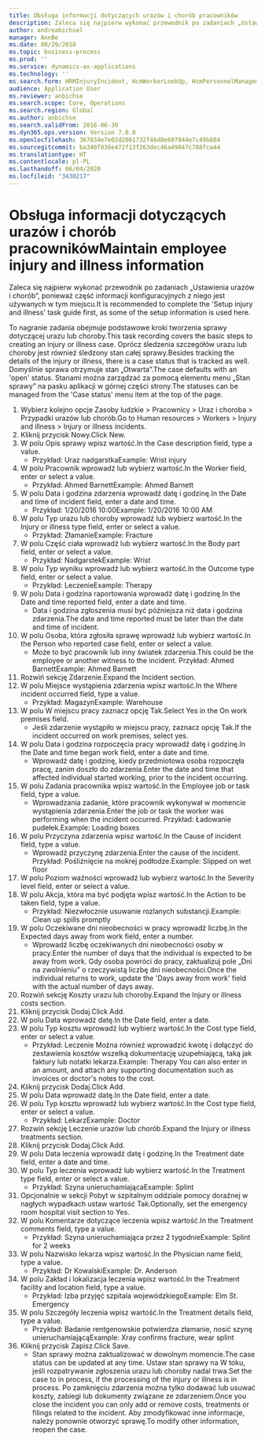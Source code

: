 ```yaml
---
title: Obsługa informacji dotyczących urazów i chorób pracowników
description: Zaleca się najpierw wykonać przewodnik po zadaniach „Ustawienia urazów i chorób”, ponieważ część informacji konfiguracyjnych z niego jest używanych w tym miejscu.
author: andreabichsel
manager: AnnBe
ms.date: 08/29/2018
ms.topic: business-process
ms.prod: ''
ms.service: dynamics-ax-applications
ms.technology: ''
ms.search.form: HRMInjuryIncident, HcmWorkerLookUp, HcmPersonnelManagementWorkspace
audience: Application User
ms.reviewer: anbichse
ms.search.scope: Core, Operations
ms.search.region: Global
ms.author: anbichse
ms.search.validFrom: 2016-06-30
ms.dyn365.ops.version: Version 7.0.0
ms.openlocfilehash: 367834e7e02d2061732f46d8e697044e7c49b884
ms.sourcegitcommit: ba340f836e472f13f263dec46a49847c788fca44
ms.translationtype: HT
ms.contentlocale: pl-PL
ms.lasthandoff: 06/04/2020
ms.locfileid: "3430217"
---
```

# <a name="maintain-employee-injury-and-illness-information"></a><span data-ttu-id="24f3b-103">Obsługa informacji dotyczących urazów i chorób pracowników</span><span class="sxs-lookup"><span data-stu-id="24f3b-103">Maintain employee injury and illness information</span></span>



<span data-ttu-id="24f3b-104">Zaleca się najpierw wykonać przewodnik po zadaniach „Ustawienia urazów i chorób”, ponieważ część informacji konfiguracyjnych z niego jest używanych w tym miejscu.</span><span class="sxs-lookup"><span data-stu-id="24f3b-104">It is recommended to complete the 'Setup injury and illness' task guide first, as some of the setup information is used here.</span></span> 



<span data-ttu-id="24f3b-105">To nagranie zadania obejmuje podstawowe kroki tworzenia sprawy dotyczącej urazu lub choroby.</span><span class="sxs-lookup"><span data-stu-id="24f3b-105">This task recording covers the basic steps to creating an injury or illness case.</span></span> <span data-ttu-id="24f3b-106">Oprócz śledzenia szczegółów urazu lub choroby jest również śledzony stan całej sprawy.</span><span class="sxs-lookup"><span data-stu-id="24f3b-106">Besides tracking the details of the injury or illness, there is a case status that is tracked as well.</span></span>  <span data-ttu-id="24f3b-107">Domyślnie sprawa otrzymuje stan „Otwarta”.</span><span class="sxs-lookup"><span data-stu-id="24f3b-107">The case defaults with an 'open' status.</span></span>  <span data-ttu-id="24f3b-108">Stanami można zarządzać za pomocą elementu menu „Stan sprawy” na pasku aplikacji w górnej części strony.</span><span class="sxs-lookup"><span data-stu-id="24f3b-108">The statuses can be managed from the 'Case status' menu item at the top of the page.</span></span>

1. <span data-ttu-id="24f3b-109">Wybierz kolejno opcje Zasoby ludzkie > Pracownicy > Uraz i choroba > Przypadki urazów lub chorób.</span><span class="sxs-lookup"><span data-stu-id="24f3b-109">Go to Human resources > Workers > Injury and illness > Injury or illness incidents.</span></span>
2. <span data-ttu-id="24f3b-110">Kliknij przycisk Nowy.</span><span class="sxs-lookup"><span data-stu-id="24f3b-110">Click New.</span></span>
3. <span data-ttu-id="24f3b-111">W polu Opis sprawy wpisz wartość.</span><span class="sxs-lookup"><span data-stu-id="24f3b-111">In the Case description field, type a value.</span></span>
    * <span data-ttu-id="24f3b-112">Przykład: Uraz nadgarstka</span><span class="sxs-lookup"><span data-stu-id="24f3b-112">Example:  Wrist injury</span></span>  
4. <span data-ttu-id="24f3b-113">W polu Pracownik wprowadź lub wybierz wartość.</span><span class="sxs-lookup"><span data-stu-id="24f3b-113">In the Worker field, enter or select a value.</span></span>
    * <span data-ttu-id="24f3b-114">Przykład: Ahmed Barnett</span><span class="sxs-lookup"><span data-stu-id="24f3b-114">Example: Ahmed Barnett</span></span>  
5. <span data-ttu-id="24f3b-115">W polu Data i godzina zdarzenia wprowadź datę i godzinę.</span><span class="sxs-lookup"><span data-stu-id="24f3b-115">In the Date and time of incident field, enter a date and time.</span></span>
    * <span data-ttu-id="24f3b-116">Przykład: 1/20/2016 10:00</span><span class="sxs-lookup"><span data-stu-id="24f3b-116">Example:  1/20/2016 10:00 AM</span></span>  
6. <span data-ttu-id="24f3b-117">W polu Typ urazu lub choroby wprowadź lub wybierz wartość.</span><span class="sxs-lookup"><span data-stu-id="24f3b-117">In the Injury or illness type field, enter or select a value.</span></span>
    * <span data-ttu-id="24f3b-118">Przykład: Złamanie</span><span class="sxs-lookup"><span data-stu-id="24f3b-118">Example:  Fracture</span></span>  
7. <span data-ttu-id="24f3b-119">W polu Część ciała wprowadź lub wybierz wartość.</span><span class="sxs-lookup"><span data-stu-id="24f3b-119">In the Body part field, enter or select a value.</span></span>
    * <span data-ttu-id="24f3b-120">Przykład: Nadgarstek</span><span class="sxs-lookup"><span data-stu-id="24f3b-120">Example:  Wrist</span></span>  
8. <span data-ttu-id="24f3b-121">W polu Typ wyniku wprowadź lub wybierz wartość.</span><span class="sxs-lookup"><span data-stu-id="24f3b-121">In the Outcome type field, enter or select a value.</span></span>
    * <span data-ttu-id="24f3b-122">Przykład: Leczenie</span><span class="sxs-lookup"><span data-stu-id="24f3b-122">Example:  Therapy</span></span>  
9. <span data-ttu-id="24f3b-123">W polu Data i godzina raportowania wprowadź datę i godzinę.</span><span class="sxs-lookup"><span data-stu-id="24f3b-123">In the Date and time reported field, enter a date and time.</span></span>
    * <span data-ttu-id="24f3b-124">Data i godzina zgłoszenia musi być późniejsza niż data i godzina zdarzenia.</span><span class="sxs-lookup"><span data-stu-id="24f3b-124">The date and time reported must be later than the date and time of incident.</span></span>  
10. <span data-ttu-id="24f3b-125">W polu Osoba, która zgłosiła sprawę wprowadź lub wybierz wartość.</span><span class="sxs-lookup"><span data-stu-id="24f3b-125">In the Person who reported case field, enter or select a value.</span></span>
    * <span data-ttu-id="24f3b-126">Może to być pracownik lub inny światek zdarzenia.</span><span class="sxs-lookup"><span data-stu-id="24f3b-126">This could be the employee or another witness to the incident.</span></span>  <span data-ttu-id="24f3b-127">Przykład: Ahmed Barnett</span><span class="sxs-lookup"><span data-stu-id="24f3b-127">Example: Ahmed Barnett</span></span>  
11. <span data-ttu-id="24f3b-128">Rozwiń sekcję Zdarzenie.</span><span class="sxs-lookup"><span data-stu-id="24f3b-128">Expand the Incident section.</span></span>
12. <span data-ttu-id="24f3b-129">W polu Miejsce wystąpienia zdarzenia wpisz wartość.</span><span class="sxs-lookup"><span data-stu-id="24f3b-129">In the Where incident occurred field, type a value.</span></span>
    * <span data-ttu-id="24f3b-130">Przykład: Magazyn</span><span class="sxs-lookup"><span data-stu-id="24f3b-130">Example:  Warehouse</span></span>  
13. <span data-ttu-id="24f3b-131">W polu W miejscu pracy zaznacz opcję Tak.</span><span class="sxs-lookup"><span data-stu-id="24f3b-131">Select Yes in the On work premises field.</span></span>
    * <span data-ttu-id="24f3b-132">Jeśli zdarzenie wystąpiło w miejscu pracy, zaznacz opcję Tak.</span><span class="sxs-lookup"><span data-stu-id="24f3b-132">If the incident occurred on work premises, select yes.</span></span>  
14. <span data-ttu-id="24f3b-133">W polu Data i godzina rozpoczęcia pracy wprowadź datę i godzinę.</span><span class="sxs-lookup"><span data-stu-id="24f3b-133">In the Date and time began work field, enter a date and time.</span></span>
    * <span data-ttu-id="24f3b-134">Wprowadź datę i godzinę, kiedy przedmiotowa osoba rozpoczęła pracę, zanim doszło do zdarzenia.</span><span class="sxs-lookup"><span data-stu-id="24f3b-134">Enter the date and time that affected individual started working, prior to the incident occurring.</span></span>  
15. <span data-ttu-id="24f3b-135">W polu Zadania pracownika wpisz wartość.</span><span class="sxs-lookup"><span data-stu-id="24f3b-135">In the Employee job or task field, type a value.</span></span>
    * <span data-ttu-id="24f3b-136">Wprowadzania zadanie, które pracownik wykonywał w momencie wystąpienia zdarzenia.</span><span class="sxs-lookup"><span data-stu-id="24f3b-136">Enter the job or task the worker was performing when the incident occurred.</span></span>  <span data-ttu-id="24f3b-137">Przykład: Ładowanie pudełek.</span><span class="sxs-lookup"><span data-stu-id="24f3b-137">Example:  Loading boxes</span></span>  
16. <span data-ttu-id="24f3b-138">W polu Przyczyna zdarzenia wpisz wartość.</span><span class="sxs-lookup"><span data-stu-id="24f3b-138">In the Cause of incident field, type a value.</span></span>
    * <span data-ttu-id="24f3b-139">Wprowadź przyczynę zdarzenia.</span><span class="sxs-lookup"><span data-stu-id="24f3b-139">Enter the cause of the incident.</span></span>  <span data-ttu-id="24f3b-140">Przykład: Pośliźnięcie na mokrej podłodze.</span><span class="sxs-lookup"><span data-stu-id="24f3b-140">Example:  Slipped on wet floor</span></span>  
17. <span data-ttu-id="24f3b-141">W polu Poziom ważności wprowadź lub wybierz wartość.</span><span class="sxs-lookup"><span data-stu-id="24f3b-141">In the Severity level field, enter or select a value.</span></span>
18. <span data-ttu-id="24f3b-142">W polu Akcja, która ma być podjęta wpisz wartość.</span><span class="sxs-lookup"><span data-stu-id="24f3b-142">In the Action to be taken field, type a value.</span></span>
    * <span data-ttu-id="24f3b-143">Przykład: Niezwłocznie usuwanie rozlanych substancji.</span><span class="sxs-lookup"><span data-stu-id="24f3b-143">Example:  Clean up spills promptly</span></span>  
19. <span data-ttu-id="24f3b-144">W polu Oczekiwane dni nieobecności w pracy wprowadź liczbę.</span><span class="sxs-lookup"><span data-stu-id="24f3b-144">In the Expected days away from work field, enter a number.</span></span>
    * <span data-ttu-id="24f3b-145">Wprowadź liczbę oczekiwanych dni nieobecności osoby w pracy.</span><span class="sxs-lookup"><span data-stu-id="24f3b-145">Enter the number of days that the individual is expected to be away from work.</span></span>  <span data-ttu-id="24f3b-146">Gdy osoba powróci do pracy, zaktualizuj pole „Dni na zwolnieniu” o rzeczywistą liczbę dni nieobecności.</span><span class="sxs-lookup"><span data-stu-id="24f3b-146">Once the individual returns to work, update the 'Days away from work' field with the actual number of days away.</span></span>  
20. <span data-ttu-id="24f3b-147">Rozwiń sekcję Koszty urazu lub choroby.</span><span class="sxs-lookup"><span data-stu-id="24f3b-147">Expand the Injury or illness costs section.</span></span>
21. <span data-ttu-id="24f3b-148">Kliknij przycisk Dodaj.</span><span class="sxs-lookup"><span data-stu-id="24f3b-148">Click Add.</span></span>
22. <span data-ttu-id="24f3b-149">W polu Data wprowadź datę.</span><span class="sxs-lookup"><span data-stu-id="24f3b-149">In the Date field, enter a date.</span></span>
23. <span data-ttu-id="24f3b-150">W polu Typ kosztu wprowadź lub wybierz wartość.</span><span class="sxs-lookup"><span data-stu-id="24f3b-150">In the Cost type field, enter or select a value.</span></span>
    * <span data-ttu-id="24f3b-151">Przykład:  Leczenie    Można również wprowadzić kwotę i dołączyć do zestawienia kosztów wszelką dokumentację uzupełniającą, taką jak faktury lub notatki lekarza.</span><span class="sxs-lookup"><span data-stu-id="24f3b-151">Example:  Therapy    You can also enter in an amount, and attach any supporting documentation such as invoices or doctor's notes to the cost.</span></span>  
24. <span data-ttu-id="24f3b-152">Kliknij przycisk Dodaj.</span><span class="sxs-lookup"><span data-stu-id="24f3b-152">Click Add.</span></span>
25. <span data-ttu-id="24f3b-153">W polu Data wprowadź datę.</span><span class="sxs-lookup"><span data-stu-id="24f3b-153">In the Date field, enter a date.</span></span>
26. <span data-ttu-id="24f3b-154">W polu Typ kosztu wprowadź lub wybierz wartość.</span><span class="sxs-lookup"><span data-stu-id="24f3b-154">In the Cost type field, enter or select a value.</span></span>
    * <span data-ttu-id="24f3b-155">Przykład: Lekarz</span><span class="sxs-lookup"><span data-stu-id="24f3b-155">Example: Doctor</span></span>  
27. <span data-ttu-id="24f3b-156">Rozwiń sekcję Leczenie urazów lub chorób.</span><span class="sxs-lookup"><span data-stu-id="24f3b-156">Expand the Injury or illness treatments section.</span></span>
28. <span data-ttu-id="24f3b-157">Kliknij przycisk Dodaj.</span><span class="sxs-lookup"><span data-stu-id="24f3b-157">Click Add.</span></span>
29. <span data-ttu-id="24f3b-158">W polu Data leczenia wprowadź datę i godzinę.</span><span class="sxs-lookup"><span data-stu-id="24f3b-158">In the Treatment date field, enter a date and time.</span></span>
30. <span data-ttu-id="24f3b-159">W polu Typ leczenia wprowadź lub wybierz wartość.</span><span class="sxs-lookup"><span data-stu-id="24f3b-159">In the Treatment type field, enter or select a value.</span></span>
    * <span data-ttu-id="24f3b-160">Przykład: Szyna unieruchamiająca</span><span class="sxs-lookup"><span data-stu-id="24f3b-160">Example:  Splint</span></span>  
31. <span data-ttu-id="24f3b-161">Opcjonalnie w sekcji Pobyt w szpitalnym oddziale pomocy doraźnej w nagłych wypadkach ustaw wartość Tak.</span><span class="sxs-lookup"><span data-stu-id="24f3b-161">Optionally, set the emergency room hospital visit section to Yes.</span></span>
32. <span data-ttu-id="24f3b-162">W polu Komentarze dotyczące leczenia wpisz wartość.</span><span class="sxs-lookup"><span data-stu-id="24f3b-162">In the Treatment comments field, type a value.</span></span>
    * <span data-ttu-id="24f3b-163">Przykład: Szyna unieruchamiająca przez 2 tygodnie</span><span class="sxs-lookup"><span data-stu-id="24f3b-163">Example:  Splint for 2 weeks</span></span>  
33. <span data-ttu-id="24f3b-164">W polu Nazwisko lekarza wpisz wartość.</span><span class="sxs-lookup"><span data-stu-id="24f3b-164">In the Physician name field, type a value.</span></span>
    * <span data-ttu-id="24f3b-165">Przykład:  Dr Kowalski</span><span class="sxs-lookup"><span data-stu-id="24f3b-165">Example:  Dr. Anderson</span></span>  
34. <span data-ttu-id="24f3b-166">W polu Zakład i lokalizacja leczenia wpisz wartość.</span><span class="sxs-lookup"><span data-stu-id="24f3b-166">In the Treatment facility and location field, type a value.</span></span>
    * <span data-ttu-id="24f3b-167">Przykład: Izba przyjęć szpitala wojewódzkiego</span><span class="sxs-lookup"><span data-stu-id="24f3b-167">Example:  Elm St. Emergency</span></span>  
35. <span data-ttu-id="24f3b-168">W polu Szczegóły leczenia wpisz wartość.</span><span class="sxs-lookup"><span data-stu-id="24f3b-168">In the Treatment details field, type a value.</span></span>
    * <span data-ttu-id="24f3b-169">Przykład: Badanie rentgenowskie potwierdza złamanie, nosić szynę unieruchamiającą</span><span class="sxs-lookup"><span data-stu-id="24f3b-169">Example:  Xray confirms fracture, wear splint</span></span>  
36. <span data-ttu-id="24f3b-170">Kliknij przycisk Zapisz.</span><span class="sxs-lookup"><span data-stu-id="24f3b-170">Click Save.</span></span>
    * <span data-ttu-id="24f3b-171">Stan sprawy można zaktualizować w dowolnym momencie.</span><span class="sxs-lookup"><span data-stu-id="24f3b-171">The case status can be updated at any time.</span></span>  <span data-ttu-id="24f3b-172">Ustaw stan sprawy na W toku, jeśli rozpatrywanie zgłoszenia urazu lub choroby nadal trwa.</span><span class="sxs-lookup"><span data-stu-id="24f3b-172">Set the case to in process, if the processing of the injury or illness is in process.</span></span>  <span data-ttu-id="24f3b-173">Po zamknięciu zdarzenia można tylko dodawać lub usuwać koszty, zabiegi lub dokumenty związane ze zdarzeniem.</span><span class="sxs-lookup"><span data-stu-id="24f3b-173">Once you close the incident you can only add or remove costs, treatments or filings related to the incident.</span></span>  <span data-ttu-id="24f3b-174">Aby zmodyfikować inne informacje, należy ponownie otworzyć sprawę.</span><span class="sxs-lookup"><span data-stu-id="24f3b-174">To modify other information, reopen the case.</span></span>  

